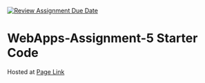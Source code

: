 [![Review Assignment Due Date](https://classroom.github.com/assets/deadline-readme-button-24ddc0f5d75046c5622901739e7c5dd533143b0c8e959d652212380cedb1ea36.svg)](https://classroom.github.com/a/7kKA03Up)
# WebApps-Assignment-5 Starter Code
Hosted at [Page Link](https://44-563-webapps-f23.github.io/44563-webapps-f23-assignment5-Divya-Sarvepalli/cities.html)